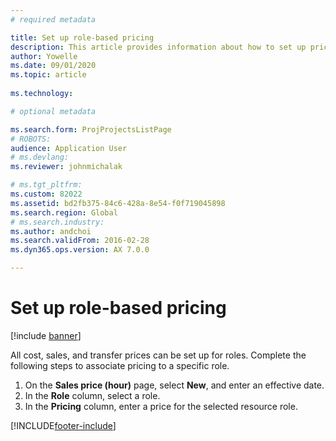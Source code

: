 ```yaml
---
# required metadata

title: Set up role-based pricing
description: This article provides information about how to set up pricing for specific roles.
author: Yowelle
ms.date: 09/01/2020
ms.topic: article
 
ms.technology: 

# optional metadata

ms.search.form: ProjProjectsListPage
# ROBOTS: 
audience: Application User
# ms.devlang: 
ms.reviewer: johnmichalak

# ms.tgt_pltfrm: 
ms.custom: 82022
ms.assetid: bd2fb375-84c6-428a-8e54-f0f719045898
ms.search.region: Global
# ms.search.industry: 
ms.author: andchoi
ms.search.validFrom: 2016-02-28
ms.dyn365.ops.version: AX 7.0.0

---
```


# Set up role-based pricing

[!include [banner](../includes/banner.md)]

All cost, sales, and transfer prices can be set up for roles. Complete the following steps to associate pricing to a specific role.

1. On the **Sales price (hour)** page, select **New**, and enter an effective date.
2. In the **Role** column, select a role.
3. In the **Pricing** column, enter a price for the selected resource role.


[!INCLUDE[footer-include](../includes/footer-banner.md)]